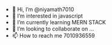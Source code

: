 - 👋 Hi, I’m @niyamath7010
- 👀 I’m interested in javascript
- 🌱 I’m currently learning MERN STACK
- 💞️ I’m looking to collaborate on ...
- 📫 How to reach me 7010936559

<!---
niyamath7010/niyamath7010 is a ✨ special ✨ repository because its `README.md` (this file) appears on your GitHub profile.
You can click the Preview link to take a look at your changes.
--->
